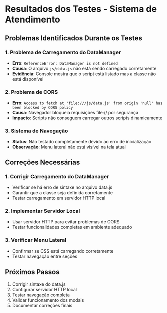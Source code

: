 # Resultados dos Testes - Sistema de Atendimento

## Problemas Identificados Durante os Testes

### 1. Problema de Carregamento do DataManager
- **Erro**: `ReferenceError: DataManager is not defined`
- **Causa**: O arquivo `js/data.js` não está sendo carregado corretamente
- **Evidência**: Console mostra que o script está listado mas a classe não está disponível

### 2. Problema de CORS
- **Erro**: `Access to fetch at 'file:///js/data.js' from origin 'null' has been blocked by CORS policy`
- **Causa**: Navegador bloqueia requisições file:// por segurança
- **Impacto**: Scripts não conseguem carregar outros scripts dinamicamente

### 3. Sistema de Navegação
- **Status**: Não testado completamente devido ao erro de inicialização
- **Observação**: Menu lateral não está visível na tela atual

## Correções Necessárias

### 1. Corrigir Carregamento do DataManager
- Verificar se há erro de sintaxe no arquivo data.js
- Garantir que a classe seja definida corretamente
- Testar carregamento em servidor HTTP local

### 2. Implementar Servidor Local
- Usar servidor HTTP para evitar problemas de CORS
- Testar funcionalidades completas em ambiente adequado

### 3. Verificar Menu Lateral
- Confirmar se CSS está carregando corretamente
- Testar navegação entre seções

## Próximos Passos
1. Corrigir sintaxe do data.js
2. Configurar servidor HTTP local
3. Testar navegação completa
4. Validar funcionamento dos modais
5. Documentar correções finais

